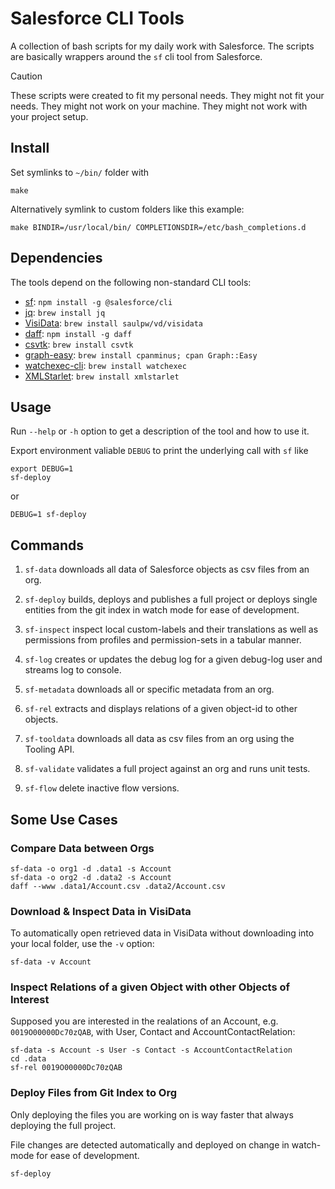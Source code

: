 # Salesforce CLI Tools

A collection of bash scripts for my daily work with Salesforce. The scripts are basically wrappers around the `sf` cli tool from Salesforce.

> [!CAUTION]
> These scripts were created to fit my personal needs. They might not fit your needs. They might not work on your machine. They might not work with your project setup.

## Install

Set symlinks to `~/bin/` folder with

    make

Alternatively symlink to custom folders like this example:

    make BINDIR=/usr/local/bin/ COMPLETIONSDIR=/etc/bash_completions.d

## Dependencies

The tools depend on the following non-standard CLI tools:

* [sf](https://github.com/salesforcecli/cli): `npm install -g @salesforce/cli`
* [jq](https://jqlang.github.io/jq): `brew install jq`
* [VisiData](https://www.visidata.org): `brew install saulpw/vd/visidata`
* [daff](https://paulfitz.github.io/daff): `npm install -g daff`
* [csvtk](https://bioinf.shenwei.me/csvtk): `brew install csvtk`
* [graph-easy](https://metacpan.org/release/TELS/Graph-Easy-0.64): `brew install cpanminus; cpan Graph::Easy`
* [watchexec-cli](https://crates.io/crates/watchexec-cli): `brew install watchexec`
* [XMLStarlet](https://xmlstar.sourceforge.net/): `brew install xmlstarlet`

## Usage

Run `--help` or `-h` option to get a description of the tool and how to use it.

Export environment valiable `DEBUG` to print the underlying call with `sf` like

    export DEBUG=1
    sf-deploy

or

    DEBUG=1 sf-deploy

## Commands

1. `sf-data` downloads all data of Salesforce objects as csv files from an org.

1. `sf-deploy` builds, deploys and publishes a full project or deploys single entities from the git index in watch mode for ease of development.

1. `sf-inspect` inspect local custom-labels and their translations as well as permissions from profiles and permission-sets in a tabular manner.

1. `sf-log` creates or updates the debug log for a given debug-log user and streams log to console.

1. `sf-metadata` downloads all or specific metadata from an org.

1. `sf-rel` extracts and displays relations of a given object-id to other objects.

1. `sf-tooldata` downloads all data as csv files from an org using the Tooling API.

1. `sf-validate` validates a full project against an org and runs unit tests.

1. `sf-flow` delete inactive flow versions.

## Some Use Cases

### Compare Data between Orgs

    sf-data -o org1 -d .data1 -s Account
    sf-data -o org2 -d .data2 -s Account
    daff --www .data1/Account.csv .data2/Account.csv

### Download & Inspect Data in VisiData

To automatically open retrieved data in VisiData without downloading into your local folder, use the `-v` option:

    sf-data -v Account

### Inspect Relations of a given Object with other Objects of Interest

Supposed you are interested in the realations of an Account, e.g. `0019O00000Dc70zQAB`, with User, Contact and AccountContactRelation:

    sf-data -s Account -s User -s Contact -s AccountContactRelation
    cd .data
    sf-rel 0019O00000Dc70zQAB

### Deploy Files from Git Index to Org

Only deploying the files you are working on is way faster that always deploying the full project.

File changes are detected automatically and deployed on change in watch-mode for ease of development.

    sf-deploy


